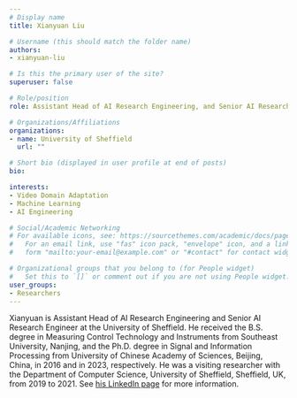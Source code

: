 ```yaml
---
# Display name
title: Xianyuan Liu

# Username (this should match the folder name)
authors:
- xianyuan-liu

# Is this the primary user of the site?
superuser: false

# Role/position
role: Assistant Head of AI Research Engineering, and Senior AI Research Engineer

# Organizations/Affiliations
organizations:
- name: University of Sheffield
  url: ""

# Short bio (displayed in user profile at end of posts)
bio: 

interests:
- Video Domain Adaptation
- Machine Learning
- AI Engineering

# Social/Academic Networking
# For available icons, see: https://sourcethemes.com/academic/docs/page-builder/#icons
#   For an email link, use "fas" icon pack, "envelope" icon, and a link in the
#   form "mailto:your-email@example.com" or "#contact" for contact widget.

# Organizational groups that you belong to (for People widget)
#   Set this to `[]` or comment out if you are not using People widget.
user_groups:
- Researchers
---
```


Xianyuan is Assistant Head of AI Research Engineering and Senior AI Research Engineer at the University of Sheffield. He received the B.S. degree in Measuring Control Technology and Instruments from Southeast University, Nanjing, and the Ph.D. degree in Signal and Information Processing from University of Chinese Academy of Sciences, Beijing, China, in 2016 and in 2023, respectively. He was a visiting researcher with the Department of Computer Science, University of Sheffield, Sheffield, UK, from 2019 to 2021. See [his LinkedIn page](https://www.linkedin.com/in/xianyuanliu/) for more information.
